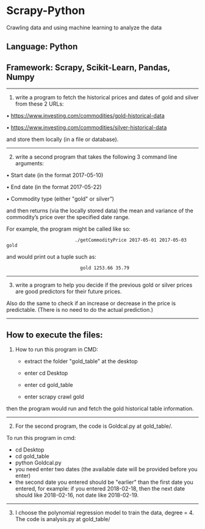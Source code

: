 # Scrapy-Python
Crawling data and using machine learning to analyze the data

Language: Python
---------------------------
Framework: Scrapy, Scikit-Learn, Pandas, Numpy
-------




---------------------------------------------------------------------------------------------------------------------------
1. write a program to fetch the historical prices and dates of gold and silver from these 2 URLs:

•            https://www.investing.com/commodities/gold-historical-data

•            https://www.investing.com/commodities/silver-historical-data

and store them locally (in a file or database).



 
 
 ---------------------------------------------------------------------------------------------------------------------------

2. write a second program that takes the following 3 command line arguments:

•            Start date (in the format 2017-05-10)

•            End date (in the format 2017-05-22)

•            Commodity type (either "gold" or silver”)


and then returns (via the locally stored data) the mean and variance of the commodity’s price over the specified date range.

For example, the program might be called like so:

                             ./getCommodityPrice 2017-05-01 2017-05-03 gold

and would print out a tuple such as:

                               gold 1253.66 35.79

 


-----------------------------------------------------------------------------------------------------------------------
3. write a program to help you decide if the previous gold or silver prices are good predictors for their future prices.

Also do the same to check if an increase or decrease in the price is predictable. (There is no need to do the actual prediction.)





-----------------------------------------------------------------------------------------------------------------------
How to execute the files:
----------------

1. How to run this program in CMD:

   - extract the folder "gold_table" at the desktop
   
   -  enter cd Desktop
   
   - enter cd gold_table
   
   -  enter scrapy crawl gold
   
then the program would run and fetch the gold historical table information.



----------------------------------------------
2.  For the second program, the code is Goldcal.py at gold_table/.

To run this program in cmd:

 - cd Desktop
 - cd gold_table
 - python Goldcal.py
 - you need enter two dates (the available date will be provided before you enter)
 - the second date you entered should be "earlier" than the first date you entered, for example: if you entered 2018-02-18, then the next date should like 2018-02-16, not date like 2018-02-19.
 
 
 
 ---------------------------------------------
 3. I choose the polynomial regression model to train the data, degree = 4.
 The code is analysis.py at gold_table/



